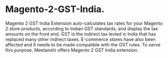 # Magento-2-GST-India.
Magento 2 GST India Extension auto-calculates tax rates for your Magento 2 store products, according to Indian GST standards, and display the tax amounts on the front end. GST is the indirect tax levied in India that has replaced many other indirect taxes. E-commerce stores have also been affected and it needs to be made compatible with the GST rules. To serve this purpose, Meetanshi offers Magento 2 GST India extension.

